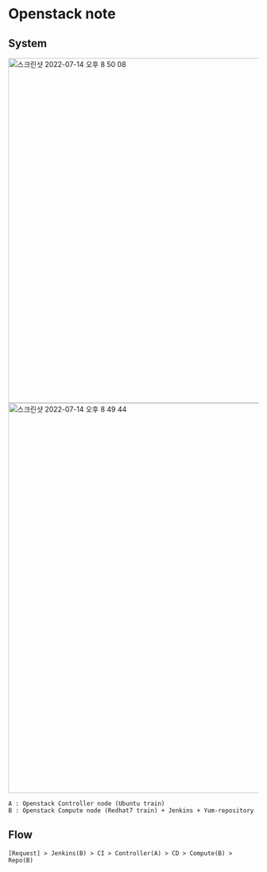 # Openstack note
  
## System
<img width="693" alt="스크린샷 2022-07-14 오후 8 50 08" src="https://user-images.githubusercontent.com/37236920/178975874-05e43878-e861-4ffc-9a40-dd5691a5649a.png">
  
<img width="784" alt="스크린샷 2022-07-14 오후 8 49 44" src="https://user-images.githubusercontent.com/37236920/178975796-c92f4d26-5388-4006-b535-80d699f97752.png">
  
~~~
A : Openstack Controller node (Ubuntu train)
B : Openstack Compute node (Redhat7 train) + Jenkins + Yum-repository
~~~
  
## Flow
~~~
[Request] > Jenkins(B) > CI > Controller(A) > CD > Compute(B) > Repo(B)
~~~
  
